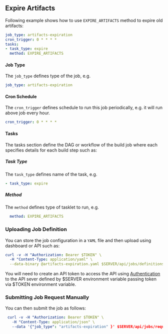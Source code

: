 ## Expire Artifacts

Following example shows how to use `EXPIRE_ARTIFACTS` method to expire old artifacts:
```yaml
job_type: artifacts-expiration
cron_trigger: 0 * * * *
tasks:
- task_type: expire
  method: EXPIRE_ARTIFACTS
```

#### Job Type

The `job_type` defines type of the job, e.g.

```yaml
job_type: artifacts-expiration
```

#### Cron Schedule

The `cron_trigger` defines schedule to run this job periodically, e.g. it will run above job every hour.

```yaml
cron_trigger: 0 * * * *
```

#### Tasks

The tasks section define the DAG or workflow of the build job where each specifies details for each build step such as:

##### Task Type

The `task_type` defines name of the task, e.g.

```yaml
- task_type: expire
```

##### Method

The `method` defines type of tasklet to run, e.g.

```yaml
  method: EXPIRE_ARTIFACTS
```

### Uploading Job Definition

You can store the job configuration in a `YAML` file and then upload using dashboard or API such as:

```yaml
curl -v -H "Authorization: Bearer $TOKEN" \
  -H "Content-Type: application/yaml" \
  --data-binary @artifacts-expiration.yaml $SERVER/api/jobs/definitions
```

You will need to create an API token to access the API using [Authentication](apidocs.md#Authentication) to the API
sever defined by $SERVER environment variable passing token via $TOKEN environment variable.

### Submitting Job Request Manually

You can then submit the job as follows:

```yaml
 curl -v -H "Authorization: Bearer $TOKEN" \
   -H "Content-Type: application/json" \
   --data '{"job_type": "artifacts-expiration" }' $SERVER/api/jobs/requests
```

